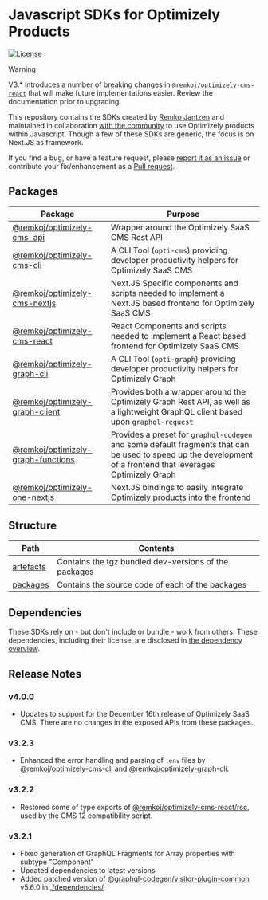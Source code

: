 # Javascript SDKs for Optimizely Products

[![License](https://img.shields.io/badge/License-Apache_2.0-blue.svg)](./LICENSE)

> [!WARNING]
> V3.* introduces a number of breaking changes in [`@remkoj/optimizely-cms-react`](./packages/optimizely-cms-react/README.md) that will make future implementations easier. Review the documentation prior to upgrading.

This repository contains the SDKs created by [Remko Jantzen](https://github.com/remkoj) and maintained in collaboration [with the community](https://github.com/remkoj/optimizely-dxp-clients/graphs/contributors) to use Optimizely products within Javascript. Though a few of these SDKs are generic, the focus is on Next.JS as framework.

If you find a bug, or have a feature request, please [report it as an issue](https://github.com/remkoj/optimizely-dxp-clients/issues) or contribute your fix/enhancement as a [Pull request](https://github.com/remkoj/optimizely-dxp-clients/pulls).

## Packages
| Package | Purpose |
| --- | --- |
| [@remkoj/optimizely-cms-api](./packages/optimizely-cms-api/README.md) | Wrapper around the Optimizely SaaS CMS Rest API |
| [@remkoj/optimizely-cms-cli](./packages/optimizely-cms-cli/README.md) | A CLI Tool (`opti-cms`) providing developer productivity helpers for Optimizely SaaS CMS |
| [@remkoj/optimizely-cms-nextjs](./packages/optimizely-cms-nextjs/README.md) | Next.JS Specific components and scripts needed to implement a Next.JS based frontend for Optimizely SaaS CMS |
| [@remkoj/optimizely-cms-react](./packages/optimizely-cms-react/README.md) | React Components and scripts needed to implement a React based frontend for Optimizely SaaS CMS |
| [@remkoj/optimizely-graph-cli](./packages/optimizely-graph-cli/README.md) | A CLI Tool (`opti-graph`) providing developer productivity helpers for Optimizely Graph |
| [@remkoj/optimizely-graph-client](./packages/optimizely-graph-client/README.md) | Provides both a wrapper around the Optimizely Graph Rest API, as well as a lightweight GraphQL client based upon `graphql-request` |
| [@remkoj/optimizely-graph-functions](./packages/optimizely-graph-functions/README.md) | Provides a preset for `graphql-codegen` and some default fragments that can be used to speed up the development of a frontend that leverages Optimizely Graph |
| [@remkoj/optimizely-one-nextjs](./packages/optimizely-one-nextjs/README.md) | Next.JS bindings to easily integrate Optimizely products into the frontend |

## Structure
| Path | Contents |
| --- | --- |
| [artefacts](./artefacts/) | Contains the tgz bundled dev-versions of the packages |
| [packages](./packages/) | Contains the source code of each of the packages |

## Dependencies
These SDKs rely on - but don't include or bundle - work from others. These dependencies, including their license, are disclosed in [the dependency overview](./DEPENDENCIES.md).

## Release Notes
### v4.0.0
- Updates to support for the December 16th release of Optimizely SaaS CMS. There are no changes in the exposed APIs from these packages.

### v3.2.3
- Enhanced the error handling and parsing of `.env` files by [@remkoj/optimizely-cms-cli](./packages/optimizely-cms-cli/) and [@remkoj/optimizely-graph-cli](./packages/optimizely-graph-cli/).

### v3.2.2
- Restored some of type exports of [@remkoj/optimizely-cms-react/rsc](./packages/optimizely-cms-react/), used by the CMS 12 compatibility script.

### v3.2.1
- Fixed generation of GraphQL Fragments for Array properties with subtype "Component"
- Updated dependencies to latest versions
- Added patched version of [@graphql-codegen/visitor-plugin-common](https://www.npmjs.com/package/@graphql-codegen/visitor-plugin-common) v5.6.0 in [./dependencies/](./dependencies/)